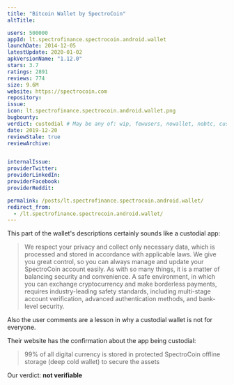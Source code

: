 ```yaml
---
title: "Bitcoin Wallet by SpectroCoin"
altTitle: 

users: 500000
appId: lt.spectrofinance.spectrocoin.android.wallet
launchDate: 2014-12-05
latestUpdate: 2020-01-02
apkVersionName: "1.12.0"
stars: 3.7
ratings: 2891
reviews: 774
size: 9.6M
website: https://spectrocoin.com
repository: 
issue: 
icon: lt.spectrofinance.spectrocoin.android.wallet.png
bugbounty: 
verdict: custodial # May be any of: wip, fewusers, nowallet, nobtc, custodial, nosource, nonverifiable, verifiable, bounty
date: 2019-12-20
reviewStale: true
reviewArchive:


internalIssue: 
providerTwitter: 
providerLinkedIn: 
providerFacebook: 
providerReddit: 

permalink: /posts/lt.spectrofinance.spectrocoin.android.wallet/
redirect_from:
  - /lt.spectrofinance.spectrocoin.android.wallet/
---
```



This part of the wallet's descriptions certainly sounds like a custodial app:

> We respect your privacy and collect only necessary data, which is processed and stored in accordance with applicable laws. We give you great control, so you can always manage and update your SpectroCoin account easily. As with so many things, it is a matter of balancing security and convenience. A safe environment, in which you can exchange cryptocurrency and make borderless payments, requires industry-leading safety standards, including multi-stage account verification, advanced authentication methods, and bank-level security.

Also the user comments are a lesson in why a custodial wallet is not for everyone.

Their website has the confirmation about the app being custodial:

> 99% of all digital currency is stored in protected SpectroCoin offline storage
(deep cold wallet) to secure the assets

Our verdict: **not verifiable**

